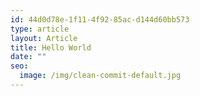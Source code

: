 ```yaml
---
id: 44d0d78e-1f11-4f92-85ac-d144d60bb573
type: article
layout: Article
title: Hello World
date: ""
seo:
  image: /img/clean-commit-default.jpg
---
```

